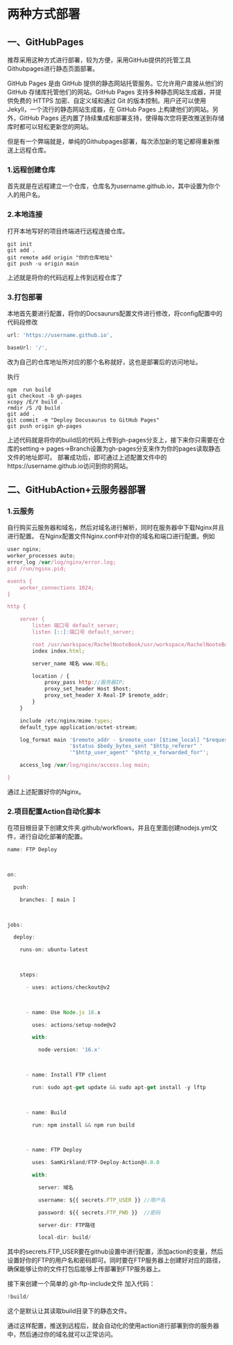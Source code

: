 # 两种方式部署
## 一、GitHubPages
推荐采用这种方式进行部署，较为方便，采用GitHub提供的托管工具Githubpages进行静态页面部署。

GitHub Pages 是由 GitHub 提供的静态网站托管服务。它允许用户直接从他们的 GitHub 存储库托管他们的网站。GitHub Pages 支持多种静态网站生成器，并提供免费的 HTTPS 加密、自定义域和通过 Git 的版本控制。用户还可以使用 Jekyll，一个流行的静态网站生成器，在 GitHub Pages 上构建他们的网站。另外，GitHub Pages 还内置了持续集成和部署支持，使得每次您将更改推送到存储库时都可以轻松更新您的网站。

但是有一个弊端就是，单纯的Githubpages部署，每次添加新的笔记都得重新推送上远程仓库。
### 1.远程创建仓库
首先就是在远程建立一个仓库，仓库名为username.github.io，其中设置为你个人的用户名。

### 2.本地连接
打开本地写好的项目终端进行远程连接仓库。
``` shell
git init
git add .
git remote add origin "你的仓库地址"
git push -u origin main
```

上述就是将你的代码远程上传到远程仓库了
### 3.打包部署
本地首先要进行配置，将你的Docsaururs配置文件进行修改，将config配置中的代码段修改
```js
url: 'https://username.github.io',

baseUrl: '/',
```

改为自己的仓库地址所对应的那个名称就好，这也是部署后的访问地址。

执行
```shell
npm  run build
git checkout -b gh-pages
xcopy /E/Y build .
rmdir /S /Q build
git add .
git commit -m "Deploy Docusaurus to GitHub Pages" 
git push origin gh-pages
```

上述代码就是将你的build后的代码上传到gh-pages分支上，接下来你只需要在仓库的setting->
pages->Branch设置为gh-pages分支来作为你的pages读取静态文件的地址即可。
部署成功后，即可通过上述配置文件中的https://username.github.io访问到你的网站。

## 二、GitHubAction+云服务器部署
### 1.云服务
自行购买云服务器和域名，然后对域名进行解析，同时在服务器中下载Nginx并且进行配置。
在Nginx配置文件Nginx.conf中对你的域名和端口进行配置。例如
```js
user nginx;
worker_processes auto;
error_log /var/log/nginx/error.log;
pid /run/nginx.pid;

events {
    worker_connections 1024;
}

http {

    server {
        listen 端口号 default_server;
        listen [::]:端口号 default_server;

        root /usr/workspace/RachelNooteBook/usr/workspace/RachelNooteBook/web;
        index index.html;

        server_name 域名 www.域名;

        location / {
            proxy_pass http://服务器IP;
            proxy_set_header Host $host;
            proxy_set_header X-Real-IP $remote_addr;
        }
    }

    include /etc/nginx/mime.types;
    default_type application/octet-stream;

    log_format main '$remote_addr - $remote_user [$time_local] "$request" '
                    '$status $body_bytes_sent "$http_referer" '
                    '"$http_user_agent" "$http_x_forwarded_for"';

    access_log /var/log/nginx/access.log main;

}
```

通过上述配置好你的Nginx。
### 2.项目配置Action自动化脚本
在项目根目录下创建文件夹.github/workflows，并且在里面创建nodejs.yml文件，进行自动化部署的配置。
```js
name: FTP Deploy

  

on:

  push:

    branches: [ main ]

  

jobs:

  deploy:

    runs-on: ubuntu-latest

  

    steps:

      - uses: actions/checkout@v2

  

      - name: Use Node.js 16.x

        uses: actions/setup-node@v2

        with:

          node-version: '16.x'

  

      - name: Install FTP client

        run: sudo apt-get update && sudo apt-get install -y lftp

  

      - name: Build

        run: npm install && npm run build

  

      - name: FTP Deploy

        uses: SamKirkland/FTP-Deploy-Action@4.0.0

        with:

          server: 域名

          username: ${{ secrets.FTP_USER }} //用户名

          password: ${{ secrets.FTP_PWD }}  //密码

          server-dir: FTP路径

          local-dir: build/
```

其中的secrets.FTP_USER要在github设置中进行配置，添加action的变量，然后设置好你的FTP的用户名和密码即可。同时要在FTP服务器上创建好对应的路径，确保能够让你的文件打包后能够上传部署到FTP服务器上。

接下来创建一个简单的.git-ftp-include文件
加入代码：
``` js
!build/
```

这个是默认让其读取build目录下的静态文件。

通过这样配置，推送到远程后，就会自动化的使用action进行部署到你的服务器中，然后通过你的域名就可以正常访问。